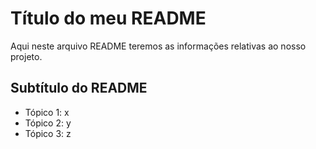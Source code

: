 # Título do meu README

Aqui neste arquivo README teremos as informações relativas ao nosso projeto.


## Subtítulo do README

- Tópico 1: x
- Tópico 2: y
- Tópico 3: z